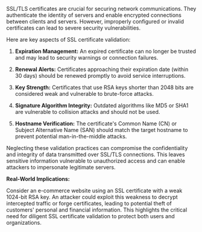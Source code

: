 SSL/TLS certificates are crucial for securing network communications. They authenticate the identity of servers and enable encrypted connections between clients and servers. However, improperly configured or invalid certificates can lead to severe security vulnerabilities.

Here are key aspects of SSL certificate validation:

1. **Expiration Management:** An expired certificate can no longer be trusted and may lead to security warnings or connection failures.

2. **Renewal Alerts:** Certificates approaching their expiration date (within 30 days) should be renewed promptly to avoid service interruptions.

3. **Key Strength:** Certificates that use RSA keys shorter than 2048 bits are considered weak and vulnerable to brute-force attacks.

4. **Signature Algorithm Integrity:** Outdated algorithms like MD5 or SHA1 are vulnerable to collision attacks and should not be used.

5. **Hostname Verification:** The certificate's Common Name (CN) or Subject Alternative Name (SAN) should match the target hostname to prevent potential man-in-the-middle attacks.

Neglecting these validation practices can compromise the confidentiality and integrity of data transmitted over SSL/TLS connections. This leaves sensitive information vulnerable to unauthorized access and can enable attackers to impersonate legitimate servers.

**Real-World Implications:**

Consider an e-commerce website using an SSL certificate with a weak 1024-bit RSA key. An attacker could exploit this weakness to decrypt intercepted traffic or forge certificates, leading to potential theft of customers' personal and financial information. This highlights the critical need for diligent SSL certificate validation to protect both users and organizations.